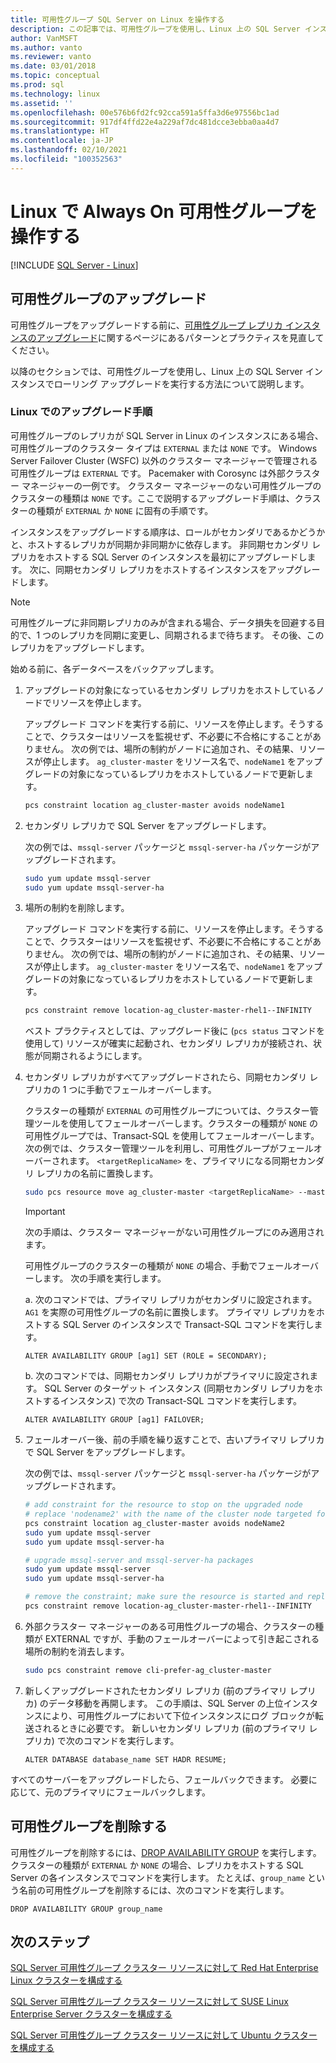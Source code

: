 ```yaml
---
title: 可用性グループ SQL Server on Linux を操作する
description: この記事では、可用性グループを使用し、Linux 上の SQL Server インスタンスでローリング アップグレードを実行する方法について説明します。 アップグレードする前に、ベスト プラクティスを確認してください。
author: VanMSFT
ms.author: vanto
ms.reviewer: vanto
ms.date: 03/01/2018
ms.topic: conceptual
ms.prod: sql
ms.technology: linux
ms.assetid: ''
ms.openlocfilehash: 00e576b6fd2fc92cca591a5ffa3d6e97556bc1ad
ms.sourcegitcommit: 917df4ffd22e4a229af7dc481dcce3ebba0aa4d7
ms.translationtype: HT
ms.contentlocale: ja-JP
ms.lasthandoff: 02/10/2021
ms.locfileid: "100352563"
---
```

# <a name="operate-always-on-availability-groups-on-linux"></a>Linux で Always On 可用性グループを操作する

[!INCLUDE [SQL Server - Linux](../includes/applies-to-version/sql-linux.md)]

## <a name="upgrade-availability-group"></a>可用性グループのアップグレード

可用性グループをアップグレードする前に、[可用性グループ レプリカ インスタンスのアップグレード](../database-engine/availability-groups/windows/upgrading-always-on-availability-group-replica-instances.md)に関するページにあるパターンとプラクティスを見直してください。

以降のセクションでは、可用性グループを使用し、Linux 上の SQL Server インスタンスでローリング アップグレードを実行する方法について説明します。 

### <a name="upgrade-steps-on-linux"></a>Linux でのアップグレード手順

可用性グループのレプリカが SQL Server in Linux のインスタンスにある場合、可用性グループのクラスター タイプは `EXTERNAL` または `NONE` です。 Windows Server Failover Cluster (WSFC) 以外のクラスター マネージャーで管理される可用性グループは `EXTERNAL` です。 Pacemaker with Corosync は外部クラスター マネージャーの一例です。 クラスター マネージャーのない可用性グループのクラスターの種類は `NONE` です。ここで説明するアップグレード手順は、クラスターの種類が `EXTERNAL` か `NONE` に固有の手順です。

インスタンスをアップグレードする順序は、ロールがセカンダリであるかどうかと、ホストするレプリカが同期か非同期かに依存します。 非同期セカンダリ レプリカをホストする SQL Server のインスタンスを最初にアップグレードします。 次に、同期セカンダリ レプリカをホストするインスタンスをアップグレードします。 

   >[!NOTE]
   >可用性グループに非同期レプリカのみが含まれる場合、データ損失を回避する目的で、1 つのレプリカを同期に変更し、同期されるまで待ちます。 その後、このレプリカをアップグレードします。
   
始める前に、各データベースをバックアップします。

1. アップグレードの対象になっているセカンダリ レプリカをホストしているノードでリソースを停止します。
   
   アップグレード コマンドを実行する前に、リソースを停止します。そうすることで、クラスターはリソースを監視せず、不必要に不合格にすることがありません。 次の例では、場所の制約がノードに追加され、その結果、リソースが停止します。 `ag_cluster-master` をリソース名で、`nodeName1` をアップグレードの対象になっているレプリカをホストしているノードで更新します。

   ```bash
   pcs constraint location ag_cluster-master avoids nodeName1
   ```

1. セカンダリ レプリカで SQL Server をアップグレードします。

   次の例では、`mssql-server` パッケージと `mssql-server-ha` パッケージがアップグレードされます。

   ```bash
   sudo yum update mssql-server
   sudo yum update mssql-server-ha
   ```
1. 場所の制約を削除します。

   アップグレード コマンドを実行する前に、リソースを停止します。そうすることで、クラスターはリソースを監視せず、不必要に不合格にすることがありません。 次の例では、場所の制約がノードに追加され、その結果、リソースが停止します。 `ag_cluster-master` をリソース名で、`nodeName1` をアップグレードの対象になっているレプリカをホストしているノードで更新します。

   ```bash
   pcs constraint remove location-ag_cluster-master-rhel1--INFINITY
   ```
   ベスト プラクティスとしては、アップグレード後に (`pcs status` コマンドを使用して) リソースが確実に起動され、セカンダリ レプリカが接続され、状態が同期されるようにします。

1. セカンダリ レプリカがすべてアップグレードされたら、同期セカンダリ レプリカの 1 つに手動でフェールオーバーします。

   クラスターの種類が `EXTERNAL` の可用性グループについては、クラスター管理ツールを使用してフェールオーバーします。クラスターの種類が `NONE` の可用性グループでは、Transact-SQL を使用してフェールオーバーします。 
   次の例では、クラスター管理ツールを利用し、可用性グループがフェールオーバーされます。 `<targetReplicaName>` を、プライマリになる同期セカンダリ レプリカの名前に置換します。

   ```bash
   sudo pcs resource move ag_cluster-master <targetReplicaName> --master  
   ``` 
   
   >[!IMPORTANT]
   >次の手順は、クラスター マネージャーがない可用性グループにのみ適用されます。

   可用性グループのクラスターの種類が `NONE` の場合、手動でフェールオーバーします。 次の手順を実行します。

      a. 次のコマンドでは、プライマリ レプリカがセカンダリに設定されます。 `AG1` を実際の可用性グループの名前に置換します。 プライマリ レプリカをホストする SQL Server のインスタンスで Transact-SQL コマンドを実行します。

      ```transact-sql
      ALTER AVAILABILITY GROUP [ag1] SET (ROLE = SECONDARY);
      ```

      b. 次のコマンドでは、同期セカンダリ レプリカがプライマリに設定されます。 SQL Server のターゲット インスタンス (同期セカンダリ レプリカをホストするインスタンス) で次の Transact-SQL コマンドを実行します。

      ```transact-sql
      ALTER AVAILABILITY GROUP [ag1] FAILOVER;
      ```

1. フェールオーバー後、前の手順を繰り返すことで、古いプライマリ レプリカで SQL Server をアップグレードします。

   次の例では、`mssql-server` パッケージと `mssql-server-ha` パッケージがアップグレードされます。

   ```bash
   # add constraint for the resource to stop on the upgraded node
   # replace 'nodename2' with the name of the cluster node targeted for upgrade
   pcs constraint location ag_cluster-master avoids nodeName2
   sudo yum update mssql-server
   sudo yum update mssql-server-ha
   ```
   
   ```bash
   # upgrade mssql-server and mssql-server-ha packages
   sudo yum update mssql-server
   sudo yum update mssql-server-ha
   ```

   ```bash
   # remove the constraint; make sure the resource is started and replica is connected and synchronized
   pcs constraint remove location-ag_cluster-master-rhel1--INFINITY
   ```

1. 外部クラスター マネージャーのある可用性グループの場合、クラスターの種類が EXTERNAL ですが、手動のフェールオーバーによって引き起こされる場所の制約を消去します。 

   ```bash
   sudo pcs constraint remove cli-prefer-ag_cluster-master  
   ```

1. 新しくアップグレードされたセカンダリ レプリカ (前のプライマリ レプリカ) のデータ移動を再開します。 この手順は、SQL Server の上位インスタンスにより、可用性グループにおいて下位インスタンスにログ ブロックが転送されるときに必要です。 新しいセカンダリ レプリカ (前のプライマリ レプリカ) で次のコマンドを実行します。

   ```transact-sql
   ALTER DATABASE database_name SET HADR RESUME;
   ```

すべてのサーバーをアップグレードしたら、フェールバックできます。 必要に応じて、元のプライマリにフェールバックします。 

## <a name="drop-an-availability-group"></a>可用性グループを削除する

可用性グループを削除するには、[DROP AVAILABILITY GROUP](../t-sql/statements/drop-availability-group-transact-sql.md) を実行します。 クラスターの種類が `EXTERNAL` か `NONE` の場合、レプリカをホストする SQL Server の各インスタンスでコマンドを実行します。 たとえば、`group_name` という名前の可用性グループを削除するには、次のコマンドを実行します。

   ```transact-sql
   DROP AVAILABILITY GROUP group_name
   ```
 

## <a name="next-steps"></a>次のステップ

[SQL Server 可用性グループ クラスター リソースに対して Red Hat Enterprise Linux クラスターを構成する](sql-server-linux-availability-group-cluster-rhel.md)

[SQL Server 可用性グループ クラスター リソースに対して SUSE Linux Enterprise Server クラスターを構成する](sql-server-linux-availability-group-cluster-sles.md)

[SQL Server 可用性グループ クラスター リソースに対して Ubuntu クラスターを構成する](sql-server-linux-availability-group-cluster-ubuntu.md)
